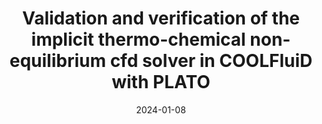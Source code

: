 ---
title: "Validation and verification of the implicit thermo-chemical non-equilibrium cfd solver in COOLFluiD with PLATO"
collection: conferences
permalink: /conference/2024-01-08-validation-verification
excerpt: 'V. Sharma, V. Giangaspero, S. Poedts, and A. Lani'
date: 2024-01-08
venue: 'AIAA SciTech 2024'
paperurl: 'https://doi.org/10.2514/6.2024-2728'
---